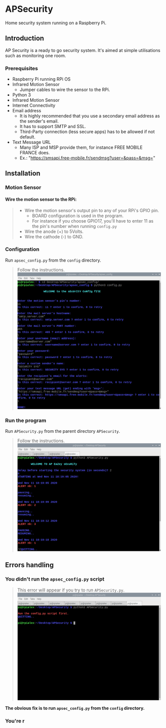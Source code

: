 # APSecurity
Home security system running on a Raspberry Pi.

## Introduction
AP Security is a ready to go security system. It's aimed at simple utilisations such as monitoring one room. 

### Prerequisites
- Raspberry Pi running RPi OS
- Infrared Motion Sensor
    - Jumper cables to wire the sensor to the RPi.
- Python 3
- Infrared Motion Sensor
- Internet Connectivity
- Email address
    - It is highly recommended that you use a secondary email address as the sender's email.
    - It has to support SMTP and SSL.
    - Third-Party connection (less secure apps) has to be allowed if not default.
- Text Message URL
    - Many ISP and MSP provide them, for instance FREE MOBILE FRANCE does.
    - Ex.: "https://smsapi.free-mobile.fr/sendmsg?user=&pass=&msg="

## Installation
### Motion Sensor
#### Wire the motion sensor to the RPi:
> - Wire the motion sensor's output pin to any of your RPi's GPIO pin.
>   - BOARD configuration is used in the program.
>   - For instance if you choose GPIO17, you'll have to enter 11 as the pin's number when running `config.py`
> - Wire the anode (+) to 5Volts.
> - Wire the cathode (-) to GND.

### Configuration
Run `apsec_config.py` from the `config` directory.
> Follow the instructions.
> ![APSecurity Config](/screenshots/apsec_config.png)

### Run the program
Run `APSecurity.py` from the parent directory `APSecurity`.
> Follow the instructions.
> ![APSecurity](/screenshots/apsec_run.png)

## Errors handling
### You didn't run the `apsec_config.py` script
> This error will appear if you try to run `APSecurity.py`.
> ![APSecurity configuration error](/screenshots/err_notConfig.png)

__The obvious fix is to run `apsec_config.py` from the `config` directory.__

### You're r
